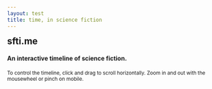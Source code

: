 ```yaml
---
layout: test
title: time, in science fiction
---
```


<div class="jumbotron">
  <h2 class="display-4" style="display:inline;">sfti.me</h2>
  <h4 class="jum">An interactive timeline of science fiction.</h4>
  <p class="lead"><small>To control the timeline, click and drag to scroll horizontally. Zoom in and out with the mousewheel or pinch on mobile.</small></p>
</div>

<div id="exvisualization"></div>
<!--<div id="loading">loading...</div>-->
